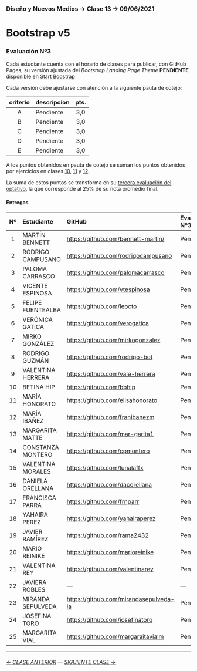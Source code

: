 ### Diseño y Nuevos Medios → Clase 13 → 09/06/2021

# Bootstrap v5

### Evaluación Nº3

Cada estudiante cuenta con el horario de clases para publicar, con GitHub Pages, su versión ajustada del *Bootstrap Landing Page Theme* **PENDIENTE** disponible en [Start Boostrap](https://startbootstrap.com/themes/landing-pages)

Cada versión debe ajustarse con atención a la siguiente pauta de cotejo:

| criterio | descripción             | pts. |
|:----:|:----------------------------|:----:|
| A    | Pendiente                   |  3,0 |
| B    | Pendiente                   |  3,0 |
| C    | Pendiente                   |  3,0 |
| D    | Pendiente                   |  3,0 |
| E    | Pendiente                   |  3,0 |


A los puntos obtenidos en pauta de cotejo se suman los puntos obtenidos por ejercicios en clases [10](https://github.com/profesorfaco/dno037-2021/tree/main/clase-10), [11](https://github.com/profesorfaco/dno037-2021/tree/main/clase-11) y [12](https://github.com/profesorfaco/dno037-2021/tree/main/clase-12). 

La suma de estos puntos se transforma en su [tercera evaluación del optativo](https://docs.google.com/spreadsheets/d/1aiCq0iiREI0y2AMn8ypTE3by8aRAPETd6kvfFol73FY/edit?usp=sharing), la que corresponde al 25% de su nota promedio final.

#### Entregas

| Nº   | Estudiante      | GitHub    | Evaluación Nº3 |
|:----:|:----------------|:----------|:-------------------|
| 1    | MARTÍN BENNETT | https://github.com/bennett-martin/ | Pendiente |
| 2    | RODRIGO CAMPUSANO | https://github.com/rodrigocampusano | Pendiente |
| 3    | PALOMA CARRASCO | https://github.com/palomacarrasco | Pendiente |
| 4    | VICENTE ESPINOSA | https://github.com/vtespinosa | Pendiente |
| 5    | FELIPE FUENTEALBA | https://github.com/leocto | Pendiente |
| 6    | VERÓNICA GATICA | https://github.com/verogatica | Pendiente |
| 7    | MIRKO GONZÁLEZ | https://github.com/mirkogonzalez | Pendiente |
| 8    | RODRIGO GUZMÁN | https://github.com/rodrigo-bot | Pendiente |
| 9    | VALENTINA HERRERA | https://github.com/vale-herrera | Pendiente |
| 10   | BETINA HIP | https://github.com/bbhip | Pendiente |
| 11   | MARÍA HONORATO | https://github.com/elisahonorato | Pendiente |
| 12   | MARÍA IBÁÑEZ | https://github.com/franibanezm | Pendiente |
| 13   | MARGARITA MATTE | https://github.com/mar-garita1 | Pendiente |
| 14   | CONSTANZA MONTERO | https://github.com/cpmontero | Pendiente |
| 15   | VALENTINA MORALES | https://github.com/lunalaffx | Pendiente |
| 16   | DANIELA ORELLANA | https://github.com/dacorellana | Pendiente |
| 17   | FRANCISCA PARRA | https://github.com/frnparr | Pendiente |
| 18   | YAHAIRA PEREZ | https://github.com/yahairaperez | Pendiente |
| 19   | JAVIER RAMÍREZ | https://github.com/rama2432 | Pendiente |
| 20   | MARIO REINIKE | https://github.com/marioreinike | Pendiente |
| 21   | VALENTINA REY | https://github.com/valentinarey | Pendiente |
| 22   | JAVIERA ROBLES | — | — |
| 23   | MIRANDA SEPULVEDA | https://github.com/mirandasepulveda-la | Pendiente |
| 24   | JOSEFINA TORO | https://github.com/josefinatoro | Pendiente |
| 25   | MARGARITA VIAL | https://github.com/margaraitavialm | Pendiente |

- - - - - - - 

###### [← CLASE ANTERIOR](https://github.com/profesorfaco/dno037-2021/tree/main/clase-12) — [SIGUIENTE CLASE →](https://github.com/profesorfaco/dno037-2021/tree/main/clase-14)
